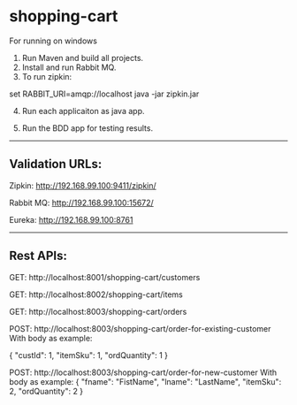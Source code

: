 # shopping-cart
For running on windows

1. Run Maven and build all projects.
2. Install and run Rabbit MQ.
3. To run zipkin:

set RABBIT_URI=amqp://localhost
java -jar zipkin.jar                           

4. Run each applicaiton as java app.

5. Run the BDD app for testing results.

----------------------------
Validation URLs:
----------------------------

Zipkin:
http://192.168.99.100:9411/zipkin/

Rabbit MQ:
http://192.168.99.100:15672/

Eureka:
http://192.168.99.100:8761

-----------------------
Rest APIs:
------------------------



GET: http://localhost:8001/shopping-cart/customers

GET: http://localhost:8002/shopping-cart/items

GET: http://localhost:8003/shopping-cart/orders


POST: http://localhost:8003/shopping-cart/order-for-existing-customer
With body as example:

{
    "custId": 1,
    "itemSku": 1,
    "ordQuantity": 1
}


POST: http://localhost:8003/shopping-cart/order-for-new-customer
With body as example:
{
    "fname": "FistName",
    "lname": "LastName",
    "itemSku": 2,
    "ordQuantity": 2
}

